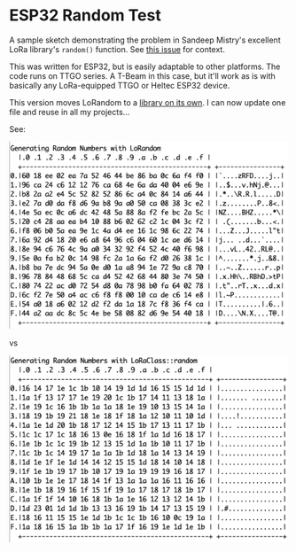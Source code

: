 # ESP32 Random Test

A sample sketch demonstrating the problem in Sandeep Mistry's excellent LoRa library's `random()` function. See [this issue](https://github.com/sandeepmistry/arduino-LoRa/issues/394) for context.

This was written for ESP32, but is easily adaptable to other platforms. The code runs on TTGO series. A T-Beam in this case, but it'll work as is with basically any LoRa-equipped TTGO or Heltec ESP32 device.

This version moves LoRandom to a [library on its own](https://github.com/Kongduino/LoRandom). I can now update one file and reuse in all my projects...

See:

![Generating Random Numbers with LoRandom](LoRandom.png)

vs

![Generating Random Numbers with LoRaClass::random](SandeepRandom.png)
